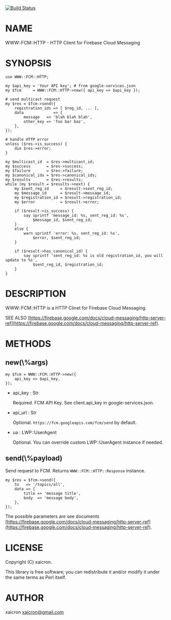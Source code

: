 [![Build Status](https://travis-ci.org/xaicron/p5-WWW-FCM-HTTP.svg?branch=master)](https://travis-ci.org/xaicron/p5-WWW-FCM-HTTP)
# NAME

WWW::FCM::HTTP - HTTP Client for Firebase Cloud Messaging

# SYNOPSIS

    use WWW::FCM::HTTP;

    my $api_key = 'Your API key'; # from google-services.json
    my $fcm     = WWW::FCM::HTTP->new({ api_key => $api_key });

    # send multicast request
    my $res = $fcm->send({
        registration_ids => [ $reg_id, ... ],
        data             => {
            message   => 'blah blah blah',
            other_key => 'foo bar baz',
        },
    });

    # handle HTTP error
    unless ($res->is_success) {
        die $res->error;
    }

    my $multicast_id  = $res->multicast_id;
    my $success       = $res->success;
    my $failure       = $res->failure;
    my $canonical_ids = $res->canonical_ids;
    my $results       = $res->results;
    while (my $result = $results->next) {
        my $sent_reg_id     = $result->sent_reg_id;
        my $message_id      = $result->message_id;
        my $registration_id = $result->registration_id;
        my $error           = $result->error;

        if ($result->is_success) {
            say sprintf 'message_id: %s, sent_reg_id: %s',
                $message_id, $sent_reg_id;
        }
        else {
            warn sprintf 'error: %s, sent_reg_id: %s',
                $error, $sent_reg_id;
        }

        if ($result->has_canonical_id) {
            say sprintf 'sent_reg_id: %s is old registration_id, you will update to %s',
                $sent_reg_id, $registration_id;
        }
    }

# DESCRIPTION

WWW::FCM::HTTP is a HTTP Clinet for Firebase Cloud Messaging.

SEE ALSO [https://firebase.google.com/docs/cloud-messaging/http-server-ref](https://firebase.google.com/docs/cloud-messaging/http-server-ref).

# METHODS

## new(\\%args)

    my $fcm = WWW::FCM::HTTP->new({
        api_key => $api_key,
    });

- api\_key : Str

    Required. FCM API Key. See client.api\_key in google-services.json.

- api\_url : Str

    Optional. `https://fcm.googleapis.com/fcm/send` by default.

- ua : LWP::UserAgent

    Optional. You can override custom LWP::UserAgent instance if needed.

## send(\\%payload)

Send request to FCM. Returns `WWW::FCM::HTTP::Response` instance.

    my $res = $fcm->send({
        to   => '/topics/all',
        data => {
            title => 'message title',
            body  => 'message body',
        },
    });

The possible parameters are see documents [https://firebase.google.com/docs/cloud-messaging/http-server-ref](https://firebase.google.com/docs/cloud-messaging/http-server-ref).

# LICENSE

Copyright (C) xaicron.

This library is free software; you can redistribute it and/or modify
it under the same terms as Perl itself.

# AUTHOR

xaicron <xaicron@gmail.com>
